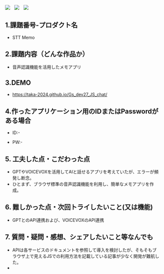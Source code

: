 <img src="https://img.shields.io/badge/-HTML5-333.svg?logo=html5&style=flat">　<img src="https://img.shields.io/badge/-CSS3-1572B6.svg?logo=css3&style=flat">　<img src="https://img.shields.io/badge/Javascript-276DC3.svg?logo=javascript&style=flat">



## 1.課題番号-プロダクト名

  - STT Memo


## 2.課題内容（どんな作品か）

  - 音声認識機能を活用したメモアプリ


## 3.DEMO

- https://taka-2024.github.io/Gs_dev27_JS_chat/


## 4.作ったアプリケーション用のIDまたはPasswordがある場合

- ID:-

- PW:-


## 5. 工夫した点・こだわった点

- GPTやVOICEVOXを活用してAIと話せるアプリを考えていたが、エラーが頻発し断念。
- ひとまず、ブラウザ標準の音声認識機能を利用し、簡単なメモアプリを作成。


## 6. 難しかった点・次回トライしたいこと(又は機能)

- GPTとのAPI連携および、VOICEVOXのAPI連携


## 7. 質問・疑問・感想、シェアしたいこと等なんでも

- APIは各サービスのドキュメントを参照して導入を検討したが、そもそもブラウザ上で見えるJSでの利用方法を記載している記事が少なく開発が難航した。
- 
